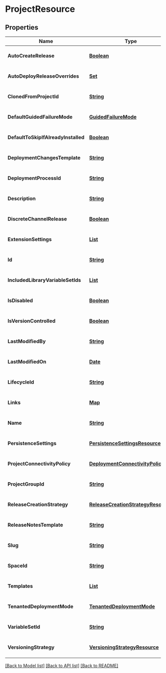 # ProjectResource
## Properties

Name | Type | Description | Notes
------------ | ------------- | ------------- | -------------
**AutoCreateRelease** | [**Boolean**](boolean.md) |  | [optional] [default to null]
**AutoDeployReleaseOverrides** | [**Set**](AutoDeployReleaseOverrideResource.md) |  | [optional] [default to null]
**ClonedFromProjectId** | [**String**](string.md) |  | [optional] [default to null]
**DefaultGuidedFailureMode** | [**GuidedFailureMode**](GuidedFailureMode.md) |  | [optional] [default to null]
**DefaultToSkipIfAlreadyInstalled** | [**Boolean**](boolean.md) |  | [optional] [default to null]
**DeploymentChangesTemplate** | [**String**](string.md) |  | [optional] [default to null]
**DeploymentProcessId** | [**String**](string.md) |  | [optional] [default to null]
**Description** | [**String**](string.md) |  | [optional] [default to null]
**DiscreteChannelRelease** | [**Boolean**](boolean.md) |  | [optional] [default to null]
**ExtensionSettings** | [**List**](ExtensionSettingsValues.md) |  | [optional] [default to null]
**Id** | [**String**](string.md) |  | [optional] [default to null]
**IncludedLibraryVariableSetIds** | [**List**](string.md) |  | [optional] [default to null]
**IsDisabled** | [**Boolean**](boolean.md) |  | [optional] [default to null]
**IsVersionControlled** | [**Boolean**](boolean.md) |  | [optional] [default to null]
**LastModifiedBy** | [**String**](string.md) |  | [optional] [default to null]
**LastModifiedOn** | [**Date**](DateTime.md) |  | [optional] [default to null]
**LifecycleId** | [**String**](string.md) |  | [optional] [default to null]
**Links** | [**Map**](string.md) |  | [optional] [default to null]
**Name** | [**String**](string.md) |  | [optional] [default to null]
**PersistenceSettings** | [**PersistenceSettingsResource**](PersistenceSettingsResource.md) |  | [optional] [default to null]
**ProjectConnectivityPolicy** | [**DeploymentConnectivityPolicy**](DeploymentConnectivityPolicy.md) |  | [optional] [default to null]
**ProjectGroupId** | [**String**](string.md) |  | [optional] [default to null]
**ReleaseCreationStrategy** | [**ReleaseCreationStrategyResource**](ReleaseCreationStrategyResource.md) |  | [optional] [default to null]
**ReleaseNotesTemplate** | [**String**](string.md) |  | [optional] [default to null]
**Slug** | [**String**](string.md) |  | [optional] [default to null]
**SpaceId** | [**String**](string.md) |  | [optional] [default to null]
**Templates** | [**List**](ActionTemplateParameterResource.md) |  | [optional] [default to null]
**TenantedDeploymentMode** | [**TenantedDeploymentMode**](TenantedDeploymentMode.md) |  | [optional] [default to null]
**VariableSetId** | [**String**](string.md) |  | [optional] [default to null]
**VersioningStrategy** | [**VersioningStrategyResource**](VersioningStrategyResource.md) |  | [optional] [default to null]

[[Back to Model list]](../README.md#documentation-for-models) [[Back to API list]](../README.md#documentation-for-api-endpoints) [[Back to README]](../README.md)

